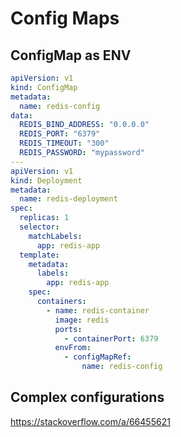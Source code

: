 # Config Maps

## ConfigMap as ENV

```yaml
apiVersion: v1
kind: ConfigMap
metadata:
  name: redis-config
data:
  REDIS_BIND_ADDRESS: "0.0.0.0"
  REDIS_PORT: "6379"
  REDIS_TIMEOUT: "300"
  REDIS_PASSWORD: "mypassword"
---
apiVersion: v1
kind: Deployment
metadata:
  name: redis-deployment
spec:
  replicas: 1
  selector:
    matchLabels:
      app: redis-app
  template:
    metadata:
      labels:
        app: redis-app
    spec:
      containers:
        - name: redis-container
          image: redis
          ports:
            - containerPort: 6379
          envFrom:
            - configMapRef:
                name: redis-config
```

## Complex configurations

https://stackoverflow.com/a/66455621
